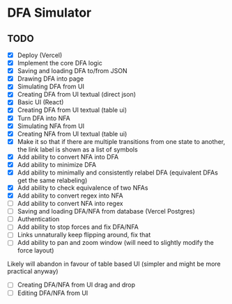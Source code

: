 # DFA Simulator

## TODO

- [x] Deploy (Vercel)
- [x] Implement the core DFA logic
- [x] Saving and loading DFA to/from JSON
- [x] Drawing DFA into page
- [x] Simulating DFA from UI
- [x] Creating DFA from UI textual (direct json)
- [x] Basic UI (React)
- [x] Creating DFA from UI textual (table ui)
- [x] Turn DFA into NFA
- [x] Simulating NFA from UI
- [x] Creating NFA from UI textual (table ui)
- [x] Make it so that if there are multiple transitions from one state to another, the link label is shown as a list of symbols
- [x] Add ability to convert NFA into DFA
- [x] Add ability to minimize DFA
- [x] Add ability to minimally and consistently relabel DFA (equivalent DFAs get the same relabeling)
- [x] Add ability to check equivalence of two NFAs
- [x] Add ability to convert regex into NFA
- [ ] Add ability to convert NFA into regex
- [ ] Saving and loading DFA/NFA from database (Vercel Postgres)
- [ ] Authentication
- [ ] Add ability to stop forces and fix DFA/NFA
- [ ] Links unnaturally keep flipping around, fix that
- [ ] Add ability to pan and zoom window (will need to slightly modify the force layout)

Likely will abandon in favour of table based UI (simpler and might be more practical anyway)

- [ ] Creating DFA/NFA from UI drag and drop
- [ ] Editing DFA/NFA from UI
